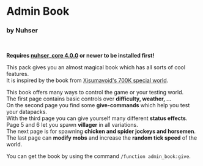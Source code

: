 # Admin Book

### by Nuhser

<br>

**Requires [nuhser_core 4.0.0](https://github.com/Nuhser/nuhser_core/releases "Nuhser_Core") or newer to be installed first!**

This pack gives you an almost magical book which has all sorts of cool features.  
It is inspired by the book from [Xisumavoid's 700K special world](https://www.youtube.com/watch?v=oLF8b_YS3Yk "Xisumavoid's video").

This book offers many ways to control the game or your testing world.  
The first page contains basic controls over **difficulty, weather, ...**  
On the second page you find some **give-commands** which help you test your datapacks.  
With the third page you can give yourself many different **status effects**.  
Page 5 and 6 let you spawn **villager** in all variations.  
The next page is for spawning **chicken and spider jockeys and horsemen**.  
The last page can **modify mobs** and increase the **random tick speed** of the world.

You can get the book by using the command `/function admin_book:give`.
